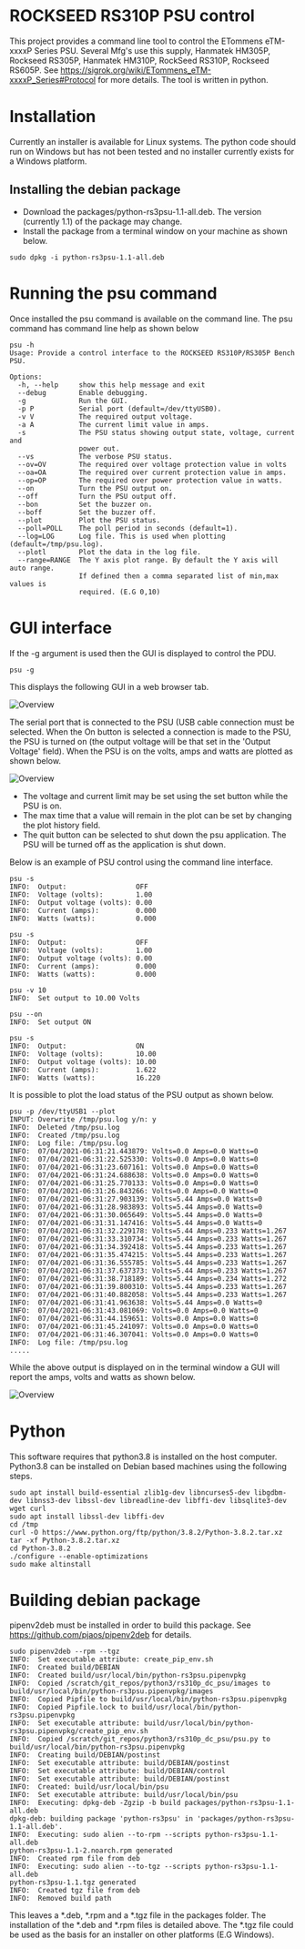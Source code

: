 # ROCKSEED RS310P PSU control
This project provides a command line tool to control the
ETommens eTM-xxxxP Series PSU. Several Mfg's use this supply,
Hanmatek HM305P, Rockseed RS305P, Hanmatek HM310P, RockSeed RS310P,
Rockseed RS605P. See https://sigrok.org/wiki/ETommens_eTM-xxxxP_Series#Protocol for more details. The tool is written in python.

# Installation
Currently an installer is available for Linux systems. The python code should run on Windows but has not been tested and no installer currently exists for a Windows platform.

## Installing the debian package
- Download the packages/python-rs3psu-1.1-all.deb. The version (currently 1.1) of the package may change.
- Install the package from a terminal window on your machine as shown below.
```
sudo dpkg -i python-rs3psu-1.1-all.deb
```

# Running the psu command
Once installed the psu command is available on the command line. The psu command has command line help as shown below

```
psu -h
Usage: Provide a control interface to the ROCKSEED RS310P/RS305P Bench PSU.

Options:
  -h, --help     show this help message and exit
  --debug        Enable debugging.
  -g             Run the GUI.
  -p P           Serial port (default=/dev/ttyUSB0).
  -v V           The required output voltage.
  -a A           The current limit value in amps.
  -s             The PSU status showing output state, voltage, current and
                 power out.
  --vs           The verbose PSU status.
  --ov=OV        The required over voltage protection value in volts
  --oa=OA        The required over current protection value in amps.
  --op=OP        The required over power protection value in watts.
  --on           Turn the PSU output on.
  --off          Turn the PSU output off.
  --bon          Set the buzzer on.
  --boff         Set the buzzer off.
  --plot         Plot the PSU status.
  --poll=POLL    The poll period in seconds (default=1).
  --log=LOG      Log file. This is used when plotting (default=/tmp/psu.log).
  --plotl        Plot the data in the log file.
  --range=RANGE  The Y axis plot range. By default the Y axis will auto range.
                 If defined then a comma separated list of min,max values is
                 required. (E.G 0,10)
```

# GUI interface
If the -g argument is used then the GUI is displayed to control the PDU.

```
psu -g
```

This displays the following GUI in a web browser tab.

![Overview](images/gui_1.png "Initial GUI")

The serial port that is connected to the PSU (USB cable connection must be selected.
When the On button is selected a connection is made to the PSU, the PSU is turned on (the output voltage will be that set in the 'Output Voltage' field). When the PSU is on the volts, amps and watts are plotted as shown below.

![Overview](images/gui_2.png "Connected to PSU")

 - The voltage and current limit may be set using the set button while the PSU is on.
 - The max time that a value will remain in the plot can be set by changing the plot history field.
 - The quit button can be selected to shut down the psu application. The PSU will be turned off as the application is shut down.



Below is an example of PSU control using the command line interface.

```
psu -s
INFO:  Output:                 OFF
INFO:  Voltage (volts):        1.00
INFO:  Output voltage (volts): 0.00
INFO:  Current (amps):         0.000
INFO:  Watts (watts):          0.000

psu -s
INFO:  Output:                 OFF
INFO:  Voltage (volts):        1.00
INFO:  Output voltage (volts): 0.00
INFO:  Current (amps):         0.000
INFO:  Watts (watts):          0.000

psu -v 10
INFO:  Set output to 10.00 Volts

psu --on
INFO:  Set output ON

psu -s
INFO:  Output:                 ON
INFO:  Voltage (volts):        10.00
INFO:  Output voltage (volts): 10.00
INFO:  Current (amps):         1.622
INFO:  Watts (watts):          16.220
```

It is possible to plot the load status of the PSU output as shown below.

```
psu -p /dev/ttyUSB1 --plot
INPUT: Overwrite /tmp/psu.log y/n: y
INFO:  Deleted /tmp/psu.log
INFO:  Created /tmp/psu.log
INFO:  Log file: /tmp/psu.log
INFO:  07/04/2021-06:31:21.443879: Volts=0.0 Amps=0.0 Watts=0
INFO:  07/04/2021-06:31:22.525330: Volts=0.0 Amps=0.0 Watts=0
INFO:  07/04/2021-06:31:23.607161: Volts=0.0 Amps=0.0 Watts=0
INFO:  07/04/2021-06:31:24.688638: Volts=0.0 Amps=0.0 Watts=0
INFO:  07/04/2021-06:31:25.770133: Volts=0.0 Amps=0.0 Watts=0
INFO:  07/04/2021-06:31:26.843266: Volts=0.0 Amps=0.0 Watts=0
INFO:  07/04/2021-06:31:27.903139: Volts=5.44 Amps=0.0 Watts=0
INFO:  07/04/2021-06:31:28.983893: Volts=5.44 Amps=0.0 Watts=0
INFO:  07/04/2021-06:31:30.065649: Volts=5.44 Amps=0.0 Watts=0
INFO:  07/04/2021-06:31:31.147416: Volts=5.44 Amps=0.0 Watts=0
INFO:  07/04/2021-06:31:32.229178: Volts=5.44 Amps=0.233 Watts=1.267
INFO:  07/04/2021-06:31:33.310734: Volts=5.44 Amps=0.233 Watts=1.267
INFO:  07/04/2021-06:31:34.392418: Volts=5.44 Amps=0.233 Watts=1.267
INFO:  07/04/2021-06:31:35.474215: Volts=5.44 Amps=0.233 Watts=1.267
INFO:  07/04/2021-06:31:36.555785: Volts=5.44 Amps=0.233 Watts=1.267
INFO:  07/04/2021-06:31:37.637373: Volts=5.44 Amps=0.233 Watts=1.267
INFO:  07/04/2021-06:31:38.718189: Volts=5.44 Amps=0.234 Watts=1.272
INFO:  07/04/2021-06:31:39.800310: Volts=5.44 Amps=0.233 Watts=1.267
INFO:  07/04/2021-06:31:40.882058: Volts=5.44 Amps=0.233 Watts=1.267
INFO:  07/04/2021-06:31:41.963638: Volts=5.44 Amps=0.0 Watts=0
INFO:  07/04/2021-06:31:43.081069: Volts=0.0 Amps=0.0 Watts=0
INFO:  07/04/2021-06:31:44.159651: Volts=0.0 Amps=0.0 Watts=0
INFO:  07/04/2021-06:31:45.241097: Volts=0.0 Amps=0.0 Watts=0
INFO:  07/04/2021-06:31:46.307041: Volts=0.0 Amps=0.0 Watts=0
INFO:  Log file: /tmp/psu.log
.....
```

While the above output is displayed on in the terminal window a GUI will report the amps, volts and watts as shown below.

![Overview](images/example_plot.png "Plotting data from the PSU")

# Python
This software requires that python3.8 is installed on the host computer. 
Python3.8 can be installed on Debian based machines using the following steps.
```
sudo apt install build-essential zlib1g-dev libncurses5-dev libgdbm-dev libnss3-dev libssl-dev libreadline-dev libffi-dev libsqlite3-dev wget curl
sudo apt install libssl-dev libffi-dev
cd /tmp
curl -O https://www.python.org/ftp/python/3.8.2/Python-3.8.2.tar.xz
tar -xf Python-3.8.2.tar.xz
cd Python-3.8.2
./configure --enable-optimizations
sudo make altinstall
```

# Building debian package

pipenv2deb must be installed in order to build this package. See https://github.com/pjaos/pipenv2deb for details.

```
sudo pipenv2deb --rpm --tgz
INFO:  Set executable attribute: create_pip_env.sh
INFO:  Created build/DEBIAN
INFO:  Created build/usr/local/bin/python-rs3psu.pipenvpkg
INFO:  Copied /scratch/git_repos/python3/rs310p_dc_psu/images to build/usr/local/bin/python-rs3psu.pipenvpkg/images
INFO:  Copied Pipfile to build/usr/local/bin/python-rs3psu.pipenvpkg
INFO:  Copied Pipfile.lock to build/usr/local/bin/python-rs3psu.pipenvpkg
INFO:  Set executable attribute: build/usr/local/bin/python-rs3psu.pipenvpkg/create_pip_env.sh
INFO:  Copied /scratch/git_repos/python3/rs310p_dc_psu/psu.py to build/usr/local/bin/python-rs3psu.pipenvpkg
INFO:  Creating build/DEBIAN/postinst
INFO:  Set executable attribute: build/DEBIAN/postinst
INFO:  Set executable attribute: build/DEBIAN/control
INFO:  Set executable attribute: build/DEBIAN/postinst
INFO:  Created: build/usr/local/bin/psu
INFO:  Set executable attribute: build/usr/local/bin/psu
INFO:  Executing: dpkg-deb -Zgzip -b build packages/python-rs3psu-1.1-all.deb
dpkg-deb: building package 'python-rs3psu' in 'packages/python-rs3psu-1.1-all.deb'.
INFO:  Executing: sudo alien --to-rpm --scripts python-rs3psu-1.1-all.deb
python-rs3psu-1.1-2.noarch.rpm generated
INFO:  Created rpm file from deb
INFO:  Executing: sudo alien --to-tgz --scripts python-rs3psu-1.1-all.deb
python-rs3psu-1.1.tgz generated
INFO:  Created tgz file from deb
INFO:  Removed build path
```

This leaves a *.deb, *.rpm and a *.tgz file in the packages folder. The installation of the *.deb and *.rpm files is detailed above. The *.tgz file could be used as the basis for an installer on other platforms (E.G  Windows).
